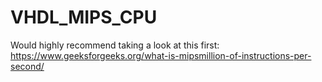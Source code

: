 # VHDL_MIPS_CPU

Would highly recommend taking a look at this first: https://www.geeksforgeeks.org/what-is-mipsmillion-of-instructions-per-second/
